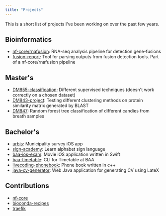 ```yaml
---
title: "Projects"
---
```


This is a short list of projects I've been working on over the past few years.

## Bioinformatics

* [nf-core/rnafusion](https://github.com/nf-core/rnafusion): RNA-seq analysis pipeline for detection gene-fusions
* [fusion-report](https://github.com/matq007/fusion-report): Tool for parsing outputs from fusion detection tools. Part of a nf-core/rnafusion pipeline

## Master's

* [DM855-classification](https://github.com/matq007/DM855-classification): Different supervised techniques (doesn't work correctly on a chosen dataset)
* [DM843-project](https://github.com/matq007/DM843-project): Testing different clustering methods on protein similarity matrix generated by BLAST
* [DM847](https://github.com/matq007/DM847): Random forest tree classification of different candies from breath samples 

## Bachelor's

* [urbis](https://devpost.com/software/smartcity-xe10fa): Municipality survey iOS app
* [sign-academy](https://github.com/sbozhilov/sign-academy): Learn alphabet sign language
* [baa-ios-exam](https://github.com/matq007/baa-ios-exam): Movie iOS application written in Swift
* [baa-timetable](https://github.com/matq007/baa-timetable): CLI for Timetable at BAA
* [livecoding-phonebook](https://github.com/matq007/livecoding-phonebook): Phone book written in c++
* [java-cv-generator](https://github.com/matq007/java-cv-generator): Web Java application for generating CV using LateX

## Contributions

* [nf-core](https://github.com/nf-core)
* [bioconda-recipes](https://github.com/bioconda/bioconda-recipes)
* [traefik](https://github.com/containous/traefik)
